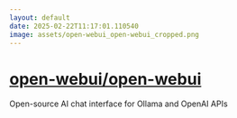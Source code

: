 ```yaml
---
layout: default
date: 2025-02-22T11:17:01.110540
image: assets/open-webui_open-webui_cropped.png
---
```


# [open-webui/open-webui](https://github.com/open-webui/open-webui)

Open-source AI chat interface for Ollama and OpenAI APIs
